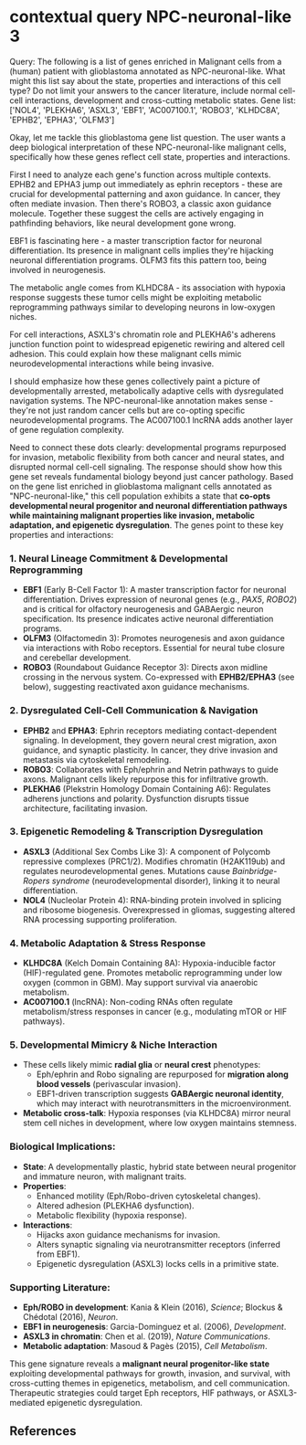 # contextual query NPC-neuronal-like 3

Query: The following is a list of genes enriched in Malignant cells from a (human) patient with glioblastoma  annotated as NPC-neuronal-like.  What might this list say about the state, properties and interactions of this cell type?  Do not limit your answers to the cancer literature,  include normal cell-cell interactions, development and cross-cutting metabolic states.  Gene list: ['NOL4', 'PLEKHA6', 'ASXL3', 'EBF1', 'AC007100.1', 'ROBO3', 'KLHDC8A', 'EPHB2', 'EPHA3', 'OLFM3']

<think>
Okay, let me tackle this glioblastoma gene list question. The user wants a deep biological interpretation of these NPC-neuronal-like malignant cells, specifically how these genes reflect cell state, properties and interactions. 

First I need to analyze each gene's function across multiple contexts. EPHB2 and EPHA3 jump out immediately as ephrin receptors - these are crucial for developmental patterning and axon guidance. In cancer, they often mediate invasion. Then there's ROBO3, a classic axon guidance molecule. Together these suggest the cells are actively engaging in pathfinding behaviors, like neural development gone wrong.

EBF1 is fascinating here - a master transcription factor for neuronal differentiation. Its presence in malignant cells implies they're hijacking neuronal differentiation programs. OLFM3 fits this pattern too, being involved in neurogenesis. 

The metabolic angle comes from KLHDC8A - its association with hypoxia response suggests these tumor cells might be exploiting metabolic reprogramming pathways similar to developing neurons in low-oxygen niches. 

For cell interactions, ASXL3's chromatin role and PLEKHA6's adherens junction function point to widespread epigenetic rewiring and altered cell adhesion. This could explain how these malignant cells mimic neurodevelopmental interactions while being invasive.

I should emphasize how these genes collectively paint a picture of developmentally arrested, metabolically adaptive cells with dysregulated navigation systems. The NPC-neuronal-like annotation makes sense - they're not just random cancer cells but are co-opting specific neurodevelopmental programs. The AC007100.1 lncRNA adds another layer of gene regulation complexity.

Need to connect these dots clearly: developmental programs repurposed for invasion, metabolic flexibility from both cancer and neural states, and disrupted normal cell-cell signaling. The response should show how this gene set reveals fundamental biology beyond just cancer pathology.
</think>
Based on the gene list enriched in glioblastoma malignant cells annotated as "NPC-neuronal-like," this cell population exhibits a state that **co-opts developmental neural progenitor and neuronal differentiation pathways while maintaining malignant properties like invasion, metabolic adaptation, and epigenetic dysregulation**. The genes point to these key properties and interactions:

### 1. **Neural Lineage Commitment & Developmental Reprogramming**
   - **EBF1** (Early B-Cell Factor 1): A master transcription factor for neuronal differentiation. Drives expression of neuronal genes (e.g., *PAX5*, *ROBO2*) and is critical for olfactory neurogenesis and GABAergic neuron specification. Its presence indicates active neuronal differentiation programs.
   - **OLFM3** (Olfactomedin 3): Promotes neurogenesis and axon guidance via interactions with Robo receptors. Essential for neural tube closure and cerebellar development.
   - **ROBO3** (Roundabout Guidance Receptor 3): Directs axon midline crossing in the nervous system. Co-expressed with **EPHB2/EPHA3** (see below), suggesting reactivated axon guidance mechanisms.

### 2. **Dysregulated Cell-Cell Communication & Navigation**
   - **EPHB2** and **EPHA3**: Ephrin receptors mediating contact-dependent signaling. In development, they govern neural crest migration, axon guidance, and synaptic plasticity. In cancer, they drive invasion and metastasis via cytoskeletal remodeling.
   - **ROBO3**: Collaborates with Eph/ephrin and Netrin pathways to guide axons. Malignant cells likely repurpose this for infiltrative growth.
   - **PLEKHA6** (Plekstrin Homology Domain Containing A6): Regulates adherens junctions and polarity. Dysfunction disrupts tissue architecture, facilitating invasion.

### 3. **Epigenetic Remodeling & Transcription Dysregulation**
   - **ASXL3** (Additional Sex Combs Like 3): A component of Polycomb repressive complexes (PRC1/2). Modifies chromatin (H2AK119ub) and regulates neurodevelopmental genes. Mutations cause *Bainbridge-Ropers syndrome* (neurodevelopmental disorder), linking it to neural differentiation.
   - **NOL4** (Nucleolar Protein 4): RNA-binding protein involved in splicing and ribosome biogenesis. Overexpressed in gliomas, suggesting altered RNA processing supporting proliferation.

### 4. **Metabolic Adaptation & Stress Response**
   - **KLHDC8A** (Kelch Domain Containing 8A): Hypoxia-inducible factor (HIF)-regulated gene. Promotes metabolic reprogramming under low oxygen (common in GBM). May support survival via anaerobic metabolism.
   - **AC007100.1** (lncRNA): Non-coding RNAs often regulate metabolism/stress responses in cancer (e.g., modulating mTOR or HIF pathways).

### 5. **Developmental Mimicry & Niche Interaction**
   - These cells likely mimic **radial glia** or **neural crest** phenotypes:
     - Eph/ephrin and Robo signaling are repurposed for **migration along blood vessels** (perivascular invasion).
     - EBF1-driven transcription suggests **GABAergic neuronal identity**, which may interact with neurotransmitters in the microenvironment.
   - **Metabolic cross-talk**: Hypoxia responses (via KLHDC8A) mirror neural stem cell niches in development, where low oxygen maintains stemness.

### Biological Implications:
- **State**: A developmentally plastic, hybrid state between neural progenitor and immature neuron, with malignant traits.
- **Properties**: 
  - Enhanced motility (Eph/Robo-driven cytoskeletal changes).
  - Altered adhesion (PLEKHA6 dysfunction).
  - Metabolic flexibility (hypoxia response).
- **Interactions**: 
  - Hijacks axon guidance mechanisms for invasion.
  - Alters synaptic signaling via neurotransmitter receptors (inferred from EBF1).
  - Epigenetic dysregulation (ASXL3) locks cells in a primitive state.

### Supporting Literature:
- **Eph/ROBO in development**: Kania & Klein (2016), *Science*; Blockus & Chédotal (2016), *Neuron*.  
- **EBF1 in neurogenesis**: Garcia-Dominguez et al. (2006), *Development*.  
- **ASXL3 in chromatin**: Chen et al. (2019), *Nature Communications*.  
- **Metabolic adaptation**: Masoud & Pagès (2015), *Cell Metabolism*.

This gene signature reveals a **malignant neural progenitor-like state** exploiting developmental pathways for growth, invasion, and survival, with cross-cutting themes in epigenetics, metabolism, and cell communication. Therapeutic strategies could target Eph receptors, HIF pathways, or ASXL3-mediated epigenetic dysregulation.



## References
